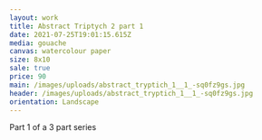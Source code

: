 ```yaml
---
layout: work
title: Abstract Triptych 2 part 1
date: 2021-07-25T19:01:15.615Z
media: gouache
canvas: watercolour paper
size: 8x10
sale: true
price: 90
main: /images/uploads/abstract_tryptich_1__1_-sq0fz9gs.jpg
header: /images/uploads/abstract_tryptich_1__1_-sq0fz9gs.jpg
orientation: Landscape
---
```

Part 1 of a 3 part series